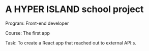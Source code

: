 # A HYPER ISLAND school project

Program: Front-end developer

Course: The first app

Task: To create a React app that reached out to external API:s.

